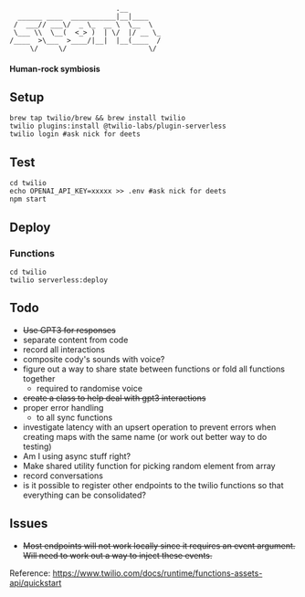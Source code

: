 ```
                          .__        
  ______ ____  ___________|__|____   
 /  ___// ___\/  _ \_  __ \  \__  \  
 \___ \\  \__(  <_> )  | \/  |/ __ \_
/____  >\___  >____/|__|  |__(____  /
     \/     \/                    \/ 
```



#### Human-rock symbiosis


## Setup
```
brew tap twilio/brew && brew install twilio
twilio plugins:install @twilio-labs/plugin-serverless
twilio login #ask nick for deets
```

## Test
```
cd twilio
echo OPENAI_API_KEY=xxxxx >> .env #ask nick for deets
npm start
```

## Deploy

### Functions
```
cd twilio
twilio serverless:deploy
```


## Todo
* ~~Use GPT3 for responses~~
* separate content from code
* record all interactions
* composite cody's sounds with voice?
* figure out a way to share state between functions or fold all functions together
     * required to randomise voice 
* ~~create a class to help deal with gpt3 interactions~~
* proper error handling
     * to all sync functions
* investigate latency with an upsert operation to prevent errors when creating maps with the same name (or work out better way to do testing)
* Am I using async stuff right?
* Make shared utility function for picking random element from array
* record conversations
* is it possible to register other endpoints to the twilio functions so that everything can be consolidated?

## Issues
* ~~Most endpoints will not work locally since it requires an event argument. Will need to work out a way to inject these events.~~

Reference: https://www.twilio.com/docs/runtime/functions-assets-api/quickstart